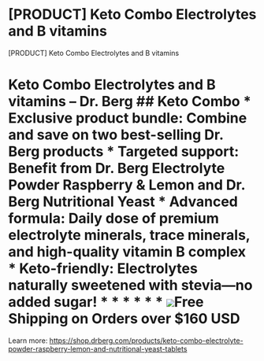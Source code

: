 # [PRODUCT] Keto Combo Electrolytes and B vitamins

[PRODUCT] Keto Combo Electrolytes and B vitamins
# Keto Combo Electrolytes and B vitamins – Dr. Berg ## Keto Combo * **Exclusive product bundle:** Combine and save on two best-selling Dr. Berg products * **Targeted support**: Benefit from Dr. Berg Electrolyte Powder Raspberry & Lemon and Dr. Berg Nutritional Yeast * **Advanced formula:** Daily dose of premium electrolyte minerals, trace minerals, and high-quality vitamin B complex * **Keto-friendly:** Electrolytes naturally sweetened with stevia—no added sugar! * * * * * * ![](https://shop.drberg.com/cdn/shop/files/free-shipping-truck-icon.png?v=17164945451504368884)Free Shipping on Orders over $160 USD
Learn more: https://shop.drberg.com/products/keto-combo-electrolyte-powder-raspberry-lemon-and-nutritional-yeast-tablets
